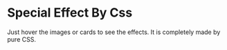 # Special Effect By Css

Just hover the images or cards to see the effects.
It is completely made by pure CSS.